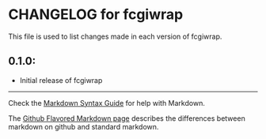 # CHANGELOG for fcgiwrap

This file is used to list changes made in each version of fcgiwrap.

## 0.1.0:

* Initial release of fcgiwrap

- - - 
Check the [Markdown Syntax Guide](http://daringfireball.net/projects/markdown/syntax) for help with Markdown.

The [Github Flavored Markdown page](http://github.github.com/github-flavored-markdown/) describes the differences between markdown on github and standard markdown.
